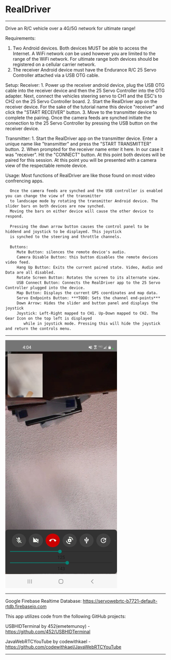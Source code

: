 # RealDriver
-------------------------------------------------------------------------------------------------------------------------

Drive an R/C vehicle over a 4G/5G network for ultimate range!

Requirements:
   1. Two Android devices. Both devices MUST be able to access the Internet. A WiFi network *can* be used however you are
      limited to the range of the WiFi network. For ultimate range both devices should be registered on a cellular
      carrier network.
   2. The receiver Android device must have the Endurance R/C 25 Servo Controller attached via a USB OTG cable. 

Setup:
   Receiver:
      1. Power up the receiver android device, plug the USB OTG cable into the receiver device and then the 25 Servo 
         Controller into the OTG adapter. Next, connect the vehicles steering servo to CH1 and the ESC's to CH2 on the 
         25 Servo Controller board.
      2. Start the RealDriver app on the receiver device. For the sake of the tutorial name this device "receiver" and
         click the "START RECEIVER" button.
      3. Move to the transmitter device to complete the pairing. Once the camera feeds are synched initiate the 
         connection to the 25 Servo Controller by pressing the USB button on the receiver device. 

   Transmitter:
      1. Start the RealDriver app on the transmitter device. Enter a unique name like "transmitter" and press the 
         "START TRANSMITTER" button. 
      2. When prompted for the receiver name enter it here. In our case it was "receiver". Hit the "CONNECT" button.
         At this point both devices will be paired for this session. At this point you will be presented with a 
         camera view of the respectable remote device.

Usage:
      Most functions of RealDriver are like those found on most video confrencing apps.
      
      Once the camera feeds are synched and the USB controller is enabled you can change the view of the transmitter 
      to landscape mode by rotating the transmitter Android device. The slider bars on both devices are now synched. 
      Moving the bars on either device will cause the other device to respond.
      
      Pressing the down arrow button causes the control panel to be hiddend and joystick to be displayed. This joystick 
      is synched to the steering and throttle channels.

      Buttons:
         Mute Button: silences the remote device's audio.
         Camera Disable Button: this button disables the remote devices video feed.
         Hang Up Button: Exits the current paired state. Video, Audio and Data are all disabled.
         Rotate Screen Button: Rotates the screen to its alternate view.
         USB Connect Button: Connects the RealDriver app to the 25 Servo Controller plugged into the device.
         Map Button: Displays the current GPS coordinates and map data.
         Servo Endpoints Button: ***TODO: Sets the channel end-points***
         Down Arrow: Hides the slider and button panel and displays the joystick
         Joystick: Left-Right mapped to CH1. Up-Down mapped to CH2. The Gear Icon on the top left is displayed
            while in joystick mode. Pressing this will hide the joystick and return the controls menu.

-------------------------------------------------------------------------------------------------------------------------

![alt text](https://github.com/endurancerc/RealDriver/blob/master/RealDriver_screencap.jpg?raw=true)

-------------------------------------------------------------------------------------------------------------------------

Google Firebase Realtime Database: https://servowebrtc-b7721-default-rtdb.firebaseio.com

This app utilizes code from the following GitHub projects: 

USBHIDTerminal by 452(emetemunoy) - https://github.com/452/USBHIDTerminal

JavaWebRTCYouTube by codewithkael - https://github.com/codewithkael/JavaWebRTCYouTube

-------------------------------------------------------------------------------------------------------------------------
